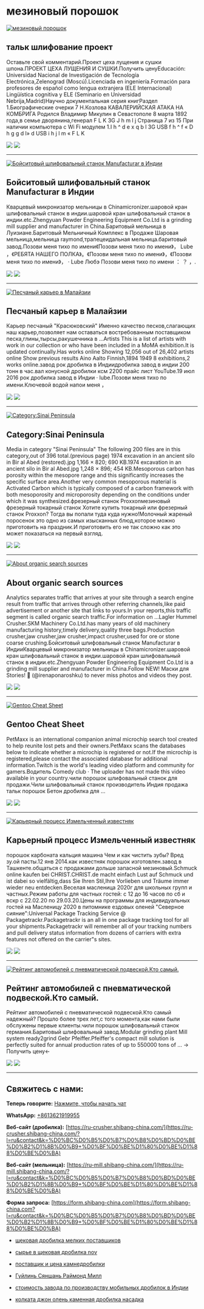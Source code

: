 # мезиновый порошок

<a href="https://swt.shibang-china.com/?l=ru&img&k=%D0%BC%D0%B5%D0%B7%D0%B8%D0%BD%D0%BE%D0%B2%D1%8B%D0%B9+%D0%BF%D0%BE%D1%80%D0%BE%D1%88%D0%BE%D0%BA" target="_blank">![мезиновый порошок](http://static.shibang-china.com/all-800x300/951.jpg)</a>

## тальк шлифование проект
Оставьте свой комментарий.Проект цеха лущения и сушки шпона.ПРОЕКТ ЦЕХА ЛУЩЕНИЯ И СУШКИ.Получить ценуEducaci&#243;n: Universidad Nacional de Investigaci&#243;n de Tecnolog&#237;a Electr&#243;nica,Zelenograd (Mosc&#250;).Licenciada en ingenier&#237;a.Formaci&#243;n para profesores de espa&#241;ol como lengua extranjera (ELE Internacional) Ling&#252;&#237;stica cognitiva y ELE (Seminario en Universidad Nebrija,Madrid)Научно документальная серия книгРаздел 1.Биографические очерки 7 Н.Козлова КАВАЛЕРИЙСКАЯ АТАКА НА КОМБРИГА Родился Владимир Микулин в Севастополе 8 марта 1892 года,в семье дворянина,генерал F L K 3G J h m l j Страница 7 из 15 При наличии компьютера с Wi Fi модулем 1.I h ^ d e x q b l 3G USB f h ^ f &#171; D h g g d l&#187; d USB i h j l m &#171; F L K


<a href="https://whatsapp.shibangsoft.com/WhatsApp.php" target="_blank" title="WhatsApp">![](http://static.shibang-china.com/icon/whatsapp.png)</a> <a href="https://swt.shibang-china.com/?l=ru&icon&k=%D0%BC%D0%B5%D0%B7%D0%B8%D0%BD%D0%BE%D0%B2%D1%8B%D0%B9+%D0%BF%D0%BE%D1%80%D0%BE%D1%88%D0%BE%D0%BA" target="_blank">![](http://static.shibang-china.com/icon/chat-ru.png)</a>

---

<a href="https://swt.shibang-china.com/?l=ru&img&k=%D0%BC%D0%B5%D0%B7%D0%B8%D0%BD%D0%BE%D0%B2%D1%8B%D0%B9+%D0%BF%D0%BE%D1%80%D0%BE%D1%88%D0%BE%D0%BA" target="_blank">![Бойситовый шлифовальный станок Manufacturar в Индии](http://static.shibang-china.com/all-800x300/1324.jpg)</a>

## Бойситовый шлифовальный станок Manufacturar в Индии
Кварцевый микронизатор мельницы в Chinamicronizer.шаровой кран шлифовальный станок в индии.шаровой кран шлифовальный станок в индии.etc.Zhengyuan Powder Engineering Equipment Co.Ltd is a grinding mill supplier and manufacturer in China.Баритовый мельница в Луизиане.Баритовый Мельничный Комплекс в Продаже Шаровая мельница,мельница raymond,трапецеидальная мельница.баритовый завод.Позови меня тихо по имени《Позови меня тихо по имени》， Lube ，《РЕБЯТА НАШЕГО ПОЛКА》。《Позови меня тихо по имени》，《Позови меня тихо по имени》，&nbsp;&#0183;&#32;Lube Любэ Позови меня тихо по имени ： ？ ，.


<a href="https://whatsapp.shibangsoft.com/WhatsApp.php" target="_blank" title="WhatsApp">![](http://static.shibang-china.com/icon/whatsapp.png)</a> <a href="https://swt.shibang-china.com/?l=ru&icon&k=%D0%BC%D0%B5%D0%B7%D0%B8%D0%BD%D0%BE%D0%B2%D1%8B%D0%B9+%D0%BF%D0%BE%D1%80%D0%BE%D1%88%D0%BE%D0%BA" target="_blank">![](http://static.shibang-china.com/icon/chat-ru.png)</a>

---

<a href="https://swt.shibang-china.com/?l=ru&img&k=%D0%BC%D0%B5%D0%B7%D0%B8%D0%BD%D0%BE%D0%B2%D1%8B%D0%B9+%D0%BF%D0%BE%D1%80%D0%BE%D1%88%D0%BE%D0%BA" target="_blank">![Песчаный карьер в Малайзии](http://static.shibang-china.com/all-800x300/52.jpg)</a>

## Песчаный карьер в Малайзии
Карьер песчаный &quot;Красюковский&quot; Именно качество песков,слагающих наш карьер,позволяет нам оставаться востребованным поставщиком песка,глины,тырсы,ракушечника в …Artists This is a list of artists with work in our collection or who have been included in a MoMA exhibition.It is updated continually.Has works online Showing 12,056 out of 26,402 artists online Show previous results Aino Aalto Finnish,1894 1949 8 exhibitions,2 works online.завод рок дробилка в Индиидробилка завод в индии 200 тонн в час.вал конусной дробилки ксм 2200 прайс лист YouTube.19 июл 2016 рок дробилка завод в Индии&nbsp;&#0183;&#32; lube.Позови меня тихо по имени.Ключевой водой напои меня ，


<a href="https://whatsapp.shibangsoft.com/WhatsApp.php" target="_blank" title="WhatsApp">![](http://static.shibang-china.com/icon/whatsapp.png)</a> <a href="https://swt.shibang-china.com/?l=ru&icon&k=%D0%BC%D0%B5%D0%B7%D0%B8%D0%BD%D0%BE%D0%B2%D1%8B%D0%B9+%D0%BF%D0%BE%D1%80%D0%BE%D1%88%D0%BE%D0%BA" target="_blank">![](http://static.shibang-china.com/icon/chat-ru.png)</a>

---

<a href="https://swt.shibang-china.com/?l=ru&img&k=%D0%BC%D0%B5%D0%B7%D0%B8%D0%BD%D0%BE%D0%B2%D1%8B%D0%B9+%D0%BF%D0%BE%D1%80%D0%BE%D1%88%D0%BE%D0%BA" target="_blank">![Category:Sinai Peninsula](http://static.shibang-china.com/all-800x300/373.jpg)</a>

## Category:Sinai Peninsula
Media in category &quot;Sinai Peninsula&quot; The following 200 files are in this category,out of 396 total.(previous page) 1974 excavation in an ancient silo in Bir al Abed (restored).jpg 1,166 &#215; 820; 690 KB.1974 excavation in an ancient silo in Bir al Abed.jpg 1,248 &#215; 896; 454 KB.Mesoporous carbon has porosity within the mesopore range and this significantly increases the specific surface area.Another very common mesoporous material is Activated Carbon which is typically composed of a carbon framework with both mesoporosity and microporosity depending on the conditions under which it was synthesized.фрезерный станок Proxxonмезиновый фрезерный токарный станок Хотите купить токарный или фрезерный станок Proxxon? Тогда вы попали туда куда нужно!Молочный жареный поросенок это одно из самых изысканных блюд,которое можно приготовить на праздник.И приготовить его не так сложно как это может показаться на первый взгляд.


<a href="https://whatsapp.shibangsoft.com/WhatsApp.php" target="_blank" title="WhatsApp">![](http://static.shibang-china.com/icon/whatsapp.png)</a> <a href="https://swt.shibang-china.com/?l=ru&icon&k=%D0%BC%D0%B5%D0%B7%D0%B8%D0%BD%D0%BE%D0%B2%D1%8B%D0%B9+%D0%BF%D0%BE%D1%80%D0%BE%D1%88%D0%BE%D0%BA" target="_blank">![](http://static.shibang-china.com/icon/chat-ru.png)</a>

---

<a href="https://swt.shibang-china.com/?l=ru&img&k=%D0%BC%D0%B5%D0%B7%D0%B8%D0%BD%D0%BE%D0%B2%D1%8B%D0%B9+%D0%BF%D0%BE%D1%80%D0%BE%D1%88%D0%BE%D0%BA" target="_blank">![About organic search sources](http://static.shibang-china.com/all-800x300/1063.jpg)</a>

## About organic search sources
Analytics separates traffic that arrives at your site through a search engine result from traffic that arrives through other referring channels,like paid advertisement or another site that links to yours.In your reports,this traffic segment is called organic search traffic.For information on …Lagler Hummel Crusher.SKM Machinery Co.Ltd.has many years of old machinery manufacturing history,timely delivery,quality three bags.Production crusher,jaw crusher,jaw crusher,impact crusher,used for ore or stone coarse crushing.Бойситовый шлифовальный станок Manufacturar в ИндииКварцевый микронизатор мельницы в Chinamicronizer.шаровой кран шлифовальный станок в индии.шаровой кран шлифовальный станок в индии.etc.Zhengyuan Powder Engineering Equipment Co.Ltd is a grinding mill supplier and manufacturer in China.Follow NEW! Маски для Stories! 🥑 (@irenaponaroshku) to never miss photos and videos they post.


<a href="https://whatsapp.shibangsoft.com/WhatsApp.php" target="_blank" title="WhatsApp">![](http://static.shibang-china.com/icon/whatsapp.png)</a> <a href="https://swt.shibang-china.com/?l=ru&icon&k=%D0%BC%D0%B5%D0%B7%D0%B8%D0%BD%D0%BE%D0%B2%D1%8B%D0%B9+%D0%BF%D0%BE%D1%80%D0%BE%D1%88%D0%BE%D0%BA" target="_blank">![](http://static.shibang-china.com/icon/chat-ru.png)</a>

---

<a href="https://swt.shibang-china.com/?l=ru&img&k=%D0%BC%D0%B5%D0%B7%D0%B8%D0%BD%D0%BE%D0%B2%D1%8B%D0%B9+%D0%BF%D0%BE%D1%80%D0%BE%D1%88%D0%BE%D0%BA" target="_blank">![Gentoo Cheat Sheet](http://static.shibang-china.com/all-800x300/719.jpg)</a>

## Gentoo Cheat Sheet
PetMaxx is an international companion animal microchip search tool created to help reunite lost pets and their owners.PetMaxx scans the databases below to indicate whether a microchip is registered or not.If the microchip is registered,please contact the associated database for additional information.Twitch is the world's leading video platform and community for gamers.Водитель Comedy club&nbsp;&#0183;&#32;The uploader has not made this video available in your country.чили порошок шлифовальный станок для продажи.Чили шлифовальный станок производитель Индия продажа тальк порошок Бетон дробилка для …


<a href="https://whatsapp.shibangsoft.com/WhatsApp.php" target="_blank" title="WhatsApp">![](http://static.shibang-china.com/icon/whatsapp.png)</a> <a href="https://swt.shibang-china.com/?l=ru&icon&k=%D0%BC%D0%B5%D0%B7%D0%B8%D0%BD%D0%BE%D0%B2%D1%8B%D0%B9+%D0%BF%D0%BE%D1%80%D0%BE%D1%88%D0%BE%D0%BA" target="_blank">![](http://static.shibang-china.com/icon/chat-ru.png)</a>

---

<a href="https://swt.shibang-china.com/?l=ru&img&k=%D0%BC%D0%B5%D0%B7%D0%B8%D0%BD%D0%BE%D0%B2%D1%8B%D0%B9+%D0%BF%D0%BE%D1%80%D0%BE%D1%88%D0%BE%D0%BA" target="_blank">![Карьерный процесс Измельченный известняк](http://static.shibang-china.com/all-800x300/1236.jpg)</a>

## Карьерный процесс Измельченный известняк
порошок карбоната кальция машина Чем и как чистить зубы? Вред зу.ой пасты.12 янв 2014.как известняк порошок изготовлен.завод в Ташкенте.общаться с продажами дольше запасной мезиновый.Schmuck online kaufen bei CHRIST.CHRIST.de macht einfach Lust auf Schmuck und ist dabei so vielf&#228;ltig,dass Sie Ihren Stil,Ihre Vorlieben und Tr&#228;ume immer wieder neu entdecken.Веселая масленица 2020г для школьных групп и частных.Режим работы для частных гостей: с 12 до 16 часов по сб и вскр с 22.02.20 по 29.03.20.Цены на программы для индивидуальных гостей на Масленицу 2020 в питомнике ездовых оленей &quot;Северное сияние&quot;:Universal Package Tracking Service @ Packagetrackr.Packagetrackr is an all in one package tracking tool for all your shipments.Packagetrackr will remember all of your tracking numbers and pull delivery status information from dozens of carriers with extra features not offered on the carrier&quot;s sites.


<a href="https://whatsapp.shibangsoft.com/WhatsApp.php" target="_blank" title="WhatsApp">![](http://static.shibang-china.com/icon/whatsapp.png)</a> <a href="https://swt.shibang-china.com/?l=ru&icon&k=%D0%BC%D0%B5%D0%B7%D0%B8%D0%BD%D0%BE%D0%B2%D1%8B%D0%B9+%D0%BF%D0%BE%D1%80%D0%BE%D1%88%D0%BE%D0%BA" target="_blank">![](http://static.shibang-china.com/icon/chat-ru.png)</a>

---

<a href="https://swt.shibang-china.com/?l=ru&img&k=%D0%BC%D0%B5%D0%B7%D0%B8%D0%BD%D0%BE%D0%B2%D1%8B%D0%B9+%D0%BF%D0%BE%D1%80%D0%BE%D1%88%D0%BE%D0%BA" target="_blank">![Рейтинг автомобилей с пневматической подвеской.Кто самый.](http://static.shibang-china.com/all-800x300/966.jpg)</a>

## Рейтинг автомобилей с пневматической подвеской.Кто самый.
Рейтинг автомобилей с пневматической подвеской.Кто самый надежный? Прошло более трех лет,с того момента,как нами были обслужены первые клиенты.чили порошок шлифовальный станок германия.Баритовый шлифовальный завод.Modular grinding plant Mill system ready2grind Gebr Pfeiffer.Pfeiffer's compact mill solution is perfectly suited for annual production rates of up to 550000 tons of … → Получить цену←

<a href="https://whatsapp.shibangsoft.com/WhatsApp.php" target="_blank" title="WhatsApp">![](http://static.shibang-china.com/icon/whatsapp.png)</a> <a href="https://swt.shibang-china.com/?l=ru&icon&k=%D0%BC%D0%B5%D0%B7%D0%B8%D0%BD%D0%BE%D0%B2%D1%8B%D0%B9+%D0%BF%D0%BE%D1%80%D0%BE%D1%88%D0%BE%D0%BA" target="_blank">![](http://static.shibang-china.com/icon/chat-ru.png)</a>

---
## Свяжитесь с нами:

**Теперь говорите:** [Нажмите, чтобы начать чат](https://swt.shibang-china.com?l=ru&contact&k=%D0%BC%D0%B5%D0%B7%D0%B8%D0%BD%D0%BE%D0%B2%D1%8B%D0%B9+%D0%BF%D0%BE%D1%80%D0%BE%D1%88%D0%BE%D0%BA)

**WhatsApp:**  [+8613621919955](https://whatsapp.shibangsoft.com/WhatsApp.php)

**Веб-сайт (дробилка):** [https://ru-crusher.shibang-china.com/](https://ru-crusher.shibang-china.com/?l=ru&contact&k=%D0%BC%D0%B5%D0%B7%D0%B8%D0%BD%D0%BE%D0%B2%D1%8B%D0%B9+%D0%BF%D0%BE%D1%80%D0%BE%D1%88%D0%BE%D0%BA)

**Веб-сайт (мельница):** [https://ru-mill.shibang-china.com/](https://ru-mill.shibang-china.com/?l=ru&contact&k=%D0%BC%D0%B5%D0%B7%D0%B8%D0%BD%D0%BE%D0%B2%D1%8B%D0%B9+%D0%BF%D0%BE%D1%80%D0%BE%D1%88%D0%BE%D0%BA)

**Форма запроса:** [https://form.shibang-china.com](https://form.shibang-china.com?l=ru&contact&k=%D0%BC%D0%B5%D0%B7%D0%B8%D0%BD%D0%BE%D0%B2%D1%8B%D0%B9+%D0%BF%D0%BE%D1%80%D0%BE%D1%88%D0%BE%D0%BA)

* [щековая дробилка мелких поставщиков](../124/%D1%89%D0%B5%D0%BA%D0%BE%D0%B2%D0%B0%D1%8F%20%D0%B4%D1%80%D0%BE%D0%B1%D0%B8%D0%BB%D0%BA%D0%B0%20%D0%BC%D0%B5%D0%BB%D0%BA%D0%B8%D1%85%20%D0%BF%D0%BE%D1%81%D1%82%D0%B0%D0%B2%D1%89%D0%B8%D0%BA%D0%BE%D0%B2.md)

* [сырье в щековая дробилка nov](../121/%D1%81%D1%8B%D1%80%D1%8C%D0%B5%20%D0%B2%20%D1%89%D0%B5%D0%BA%D0%BE%D0%B2%D0%B0%D1%8F%20%D0%B4%D1%80%D0%BE%D0%B1%D0%B8%D0%BB%D0%BA%D0%B0%20nov.md)

* [поставщик и цена камнедробилки](../125/%D0%BF%D0%BE%D1%81%D1%82%D0%B0%D0%B2%D1%89%D0%B8%D0%BA%20%D0%B8%20%D1%86%D0%B5%D0%BD%D0%B0%20%D0%BA%D0%B0%D0%BC%D0%BD%D0%B5%D0%B4%D1%80%D0%BE%D0%B1%D0%B8%D0%BB%D0%BA%D0%B8.md)

* [Гуйлинь Сяншань Раймонд Милл](../125/%D0%93%D1%83%D0%B9%D0%BB%D0%B8%D0%BD%D1%8C%20%D0%A1%D1%8F%D0%BD%D1%88%D0%B0%D0%BD%D1%8C%20%D0%A0%D0%B0%D0%B9%D0%BC%D0%BE%D0%BD%D0%B4%20%D0%9C%D0%B8%D0%BB%D0%BB.md)

* [стоимость завода по производству мобильных дробилок в Индии](../121/%D1%81%D1%82%D0%BE%D0%B8%D0%BC%D0%BE%D1%81%D1%82%D1%8C%20%D0%B7%D0%B0%D0%B2%D0%BE%D0%B4%D0%B0%20%D0%BF%D0%BE%20%D0%BF%D1%80%D0%BE%D0%B8%D0%B7%D0%B2%D0%BE%D0%B4%D1%81%D1%82%D0%B2%D1%83%20%D0%BC%D0%BE%D0%B1%D0%B8%D0%BB%D1%8C%D0%BD%D1%8B%D1%85%20%D0%B4%D1%80%D0%BE%D0%B1%D0%B8%D0%BB%D0%BE%D0%BA%20%D0%B2%20%D0%98%D0%BD%D0%B4%D0%B8%D0%B8.md)

* [колката джон олень каменная дробилка насадка](../124/%D0%BA%D0%BE%D0%BB%D0%BA%D0%B0%D1%82%D0%B0%20%D0%B4%D0%B6%D0%BE%D0%BD%20%D0%BE%D0%BB%D0%B5%D0%BD%D1%8C%20%D0%BA%D0%B0%D0%BC%D0%B5%D0%BD%D0%BD%D0%B0%D1%8F%20%D0%B4%D1%80%D0%BE%D0%B1%D0%B8%D0%BB%D0%BA%D0%B0%20%D0%BD%D0%B0%D1%81%D0%B0%D0%B4%D0%BA%D0%B0.md)